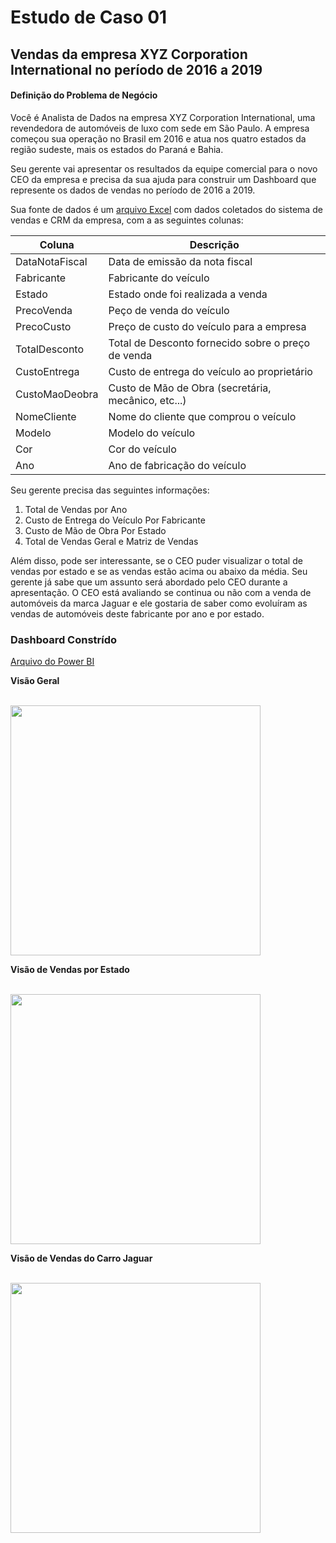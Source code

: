 # Estudo de Caso 01
## Vendas da empresa XYZ Corporation International no período de 2016 a 2019
#### Definição do Problema de Negócio
Você é Analista de Dados na empresa XYZ Corporation International, uma revendedora
de automóveis de luxo com sede em São Paulo. A empresa começou sua operação no Brasil em
2016 e atua nos quatro estados da região sudeste, mais os estados do Paraná e Bahia.

Seu gerente vai apresentar os resultados da equipe comercial para o novo CEO da
empresa e precisa da sua ajuda para construir um Dashboard que represente os dados de
vendas no período de 2016 a 2019.

Sua fonte de dados é um [arquivo Excel](https://github.com/romulovieira777/Power_BI_Data_Science_Academy/tree/master/Cap02/1-DadosVendaCarros) com dados coletados do sistema de vendas e
CRM da empresa, com a as seguintes colunas:

| Coluna | Descrição |
| ------ | --------- |
| DataNotaFiscal | Data de emissão da nota fiscal |
| Fabricante |Fabricante do veículo |
| Estado | Estado onde foi realizada a venda |
| PrecoVenda | Peço de venda do veículo |
| PrecoCusto | Preço de custo do veículo para a empresa |
| TotalDesconto | Total de Desconto fornecido sobre o preço de venda |
| CustoEntrega | Custo de entrega do veículo ao proprietário |
| CustoMaoDeobra | Custo de Mão de Obra (secretária, mecânico, etc...) |
| NomeCliente | Nome do cliente que comprou o veículo |
| Modelo | Modelo do veículo |
| Cor | Cor do veículo |
| Ano | Ano de fabricação do veículo |

Seu gerente precisa das seguintes informações:

1. Total de Vendas por Ano
2. Custo de Entrega do Veículo Por Fabricante
3. Custo de Mão de Obra Por Estado
4. Total de Vendas Geral e Matriz de Vendas

Além disso, pode ser interessante, se o CEO puder visualizar o total de vendas por
estado e se as vendas estão acima ou abaixo da média. Seu gerente já sabe que um assunto
será abordado pelo CEO durante a apresentação. O CEO está avaliando se continua ou não com
a venda de automóveis da marca Jaguar e ele gostaria de saber como evoluíram as vendas de
automóveis deste fabricante por ano e por estado.

### Dashboard Constrído

[Arquivo do Power BI](https://github.com/romulovieira777/Power_BI_Data_Science_Academy_2.0/tree/master/Cap%C3%ADtulo%2002.pbix)

**Visão Geral**

<br>
<img height="400" src="https://github.com/romulovieira777/Power_BI_Data_Science_Academy_2.0/blob/master/Cap%C3%ADtulo%2002/Dashboard%2001%20Estudo%20de%20Caso.png"/>
</br>


**Visão de Vendas por Estado**

<br>
<img height="400" src="https://github.com/romulovieira777/Power_BI_Data_Science_Academy_2.0/blob/master/Cap%C3%ADtulo%2002/Dashboard%2002%20Estudo%20de%20Caso.png"/>
</br>


**Visão de Vendas do Carro Jaguar**

<br>
<img height="400" src="https://github.com/romulovieira777/Power_BI_Data_Science_Academy_2.0/blob/master/Cap%C3%ADtulo%2002/Dashboard%2003%20Estudo%20de%20Caso.png"/>
</br>
